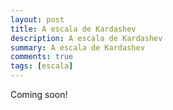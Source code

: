 ```yaml
---
layout: post
title: A escala de Kardashev
description: A escala de Kardashev
summary: A escala de Kardashev
comments: true
tags: [escala]
---
```


Coming soon!
